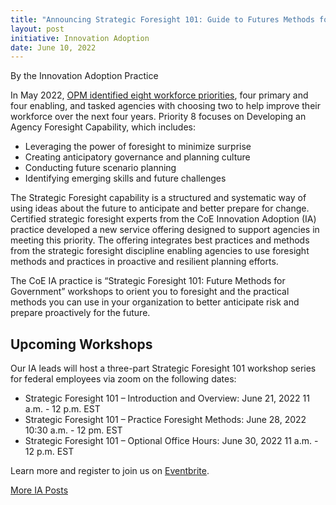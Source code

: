 ```yaml
---
title: "Announcing Strategic Foresight 101: Guide to Futures Methods for Government"
layout: post
initiative: Innovation Adoption
date: June 10, 2022
---
```

By the Innovation Adoption Practice 

In May 2022, [OPM identified eight workforce priorities](https://chcoc.gov/sites/default/files/2022-Federal-Workforce-Priorities-Report-FWPR.pdf), four primary and four enabling, and tasked agencies with choosing two to help improve their workforce over the next four years. Priority 8 focuses on Developing an Agency Foresight Capability, which includes:

- Leveraging the power of foresight to minimize surprise
- Creating anticipatory governance and planning culture
- Conducting future scenario planning 
- Identifying emerging skills and future challenges 

The Strategic Foresight capability is a structured and systematic way of using ideas about the future to anticipate and better prepare for change. Certified strategic foresight experts from the CoE Innovation Adoption (IA) practice developed a new service offering designed to support agencies in meeting this priority. The offering integrates best practices and methods from the strategic foresight discipline enabling agencies to use foresight methods and practices in proactive and resilient planning efforts.

The CoE IA practice is “Strategic Foresight 101: Future Methods for Government” workshops to orient you to foresight and the practical methods you can use in your organization to better anticipate risk and prepare proactively for the future.

## Upcoming Workshops
Our IA leads will host a three-part Strategic Foresight 101 workshop series for federal employees via zoom on the following dates:

- Strategic Foresight 101 – Introduction and Overview: June 21, 2022 11 a.m. - 12 p.m. EST
- Strategic Foresight 101 – Practice Foresight Methods: June 28, 2022 10:30 a.m. - 12 pm. EST
- Strategic Foresight 101 – Optional Office Hours: June 30, 2022 11 a.m. - 12 p.m. EST

Learn more and register to join us on [Eventbrite](https://www.eventbrite.com/e/strategic-foresight-101-hosted-by-innovation-adoptionia-coe-tickets-358842978007).


<a href="{{site.baseurl}}/coe/innovation-adoption.html#coe-updates" class="usa-button">More IA Posts</a>
